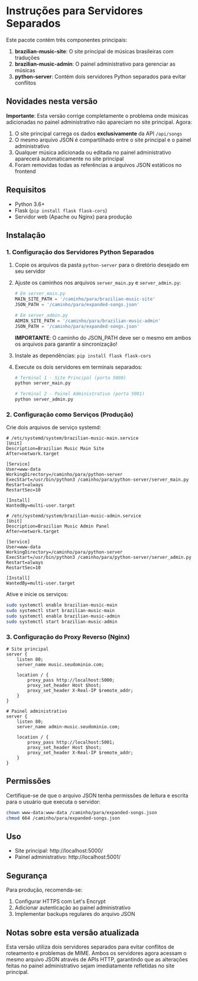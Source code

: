 # Instruções para Servidores Separados

Este pacote contém três componentes principais:

1. **brazilian-music-site**: O site principal de músicas brasileiras com traduções
2. **brazilian-music-admin**: O painel administrativo para gerenciar as músicas
3. **python-server**: Contém dois servidores Python separados para evitar conflitos

## Novidades nesta versão

**Importante**: Esta versão corrige completamente o problema onde músicas adicionadas no painel administrativo não apareciam no site principal. Agora:

1. O site principal carrega os dados **exclusivamente** da API `/api/songs`
2. O mesmo arquivo JSON é compartilhado entre o site principal e o painel administrativo
3. Qualquer música adicionada ou editada no painel administrativo aparecerá automaticamente no site principal
4. Foram removidas todas as referências a arquivos JSON estáticos no frontend

## Requisitos

- Python 3.6+
- Flask (`pip install flask flask-cors`)
- Servidor web (Apache ou Nginx) para produção

## Instalação

### 1. Configuração dos Servidores Python Separados

1. Copie os arquivos da pasta `python-server` para o diretório desejado em seu servidor
2. Ajuste os caminhos nos arquivos `server_main.py` e `server_admin.py`:
   ```python
   # Em server_main.py
   MAIN_SITE_PATH = '/caminho/para/brazilian-music-site'
   JSON_PATH = '/caminho/para/expanded-songs.json'
   
   # Em server_admin.py
   ADMIN_SITE_PATH = '/caminho/para/brazilian-music-admin'
   JSON_PATH = '/caminho/para/expanded-songs.json'
   ```
   
   **IMPORTANTE**: O caminho do JSON_PATH deve ser o mesmo em ambos os arquivos para garantir a sincronização!

3. Instale as dependências: `pip install flask flask-cors`
4. Execute os dois servidores em terminais separados:
   ```bash
   # Terminal 1 - Site Principal (porta 5000)
   python server_main.py
   
   # Terminal 2 - Painel Administrativo (porta 5001)
   python server_admin.py
   ```

### 2. Configuração como Serviços (Produção)

Crie dois arquivos de serviço systemd:

```
# /etc/systemd/system/brazilian-music-main.service
[Unit]
Description=Brazilian Music Main Site
After=network.target

[Service]
User=www-data
WorkingDirectory=/caminho/para/python-server
ExecStart=/usr/bin/python3 /caminho/para/python-server/server_main.py
Restart=always
RestartSec=10

[Install]
WantedBy=multi-user.target
```

```
# /etc/systemd/system/brazilian-music-admin.service
[Unit]
Description=Brazilian Music Admin Panel
After=network.target

[Service]
User=www-data
WorkingDirectory=/caminho/para/python-server
ExecStart=/usr/bin/python3 /caminho/para/python-server/server_admin.py
Restart=always
RestartSec=10

[Install]
WantedBy=multi-user.target
```

Ative e inicie os serviços:
```bash
sudo systemctl enable brazilian-music-main
sudo systemctl start brazilian-music-main
sudo systemctl enable brazilian-music-admin
sudo systemctl start brazilian-music-admin
```

### 3. Configuração do Proxy Reverso (Nginx)

```nginx
# Site principal
server {
    listen 80;
    server_name music.seudominio.com;

    location / {
        proxy_pass http://localhost:5000;
        proxy_set_header Host $host;
        proxy_set_header X-Real-IP $remote_addr;
    }
}

# Painel administrativo
server {
    listen 80;
    server_name admin-music.seudominio.com;

    location / {
        proxy_pass http://localhost:5001;
        proxy_set_header Host $host;
        proxy_set_header X-Real-IP $remote_addr;
    }
}
```

## Permissões

Certifique-se de que o arquivo JSON tenha permissões de leitura e escrita para o usuário que executa o servidor:

```bash
chown www-data:www-data /caminho/para/expanded-songs.json
chmod 664 /caminho/para/expanded-songs.json
```

## Uso

- Site principal: http://localhost:5000/
- Painel administrativo: http://localhost:5001/

## Segurança

Para produção, recomenda-se:
1. Configurar HTTPS com Let's Encrypt
2. Adicionar autenticação ao painel administrativo
3. Implementar backups regulares do arquivo JSON

## Notas sobre esta versão atualizada

Esta versão utiliza dois servidores separados para evitar conflitos de roteamento e problemas de MIME. Ambos os servidores agora acessam o mesmo arquivo JSON através de APIs HTTP, garantindo que as alterações feitas no painel administrativo sejam imediatamente refletidas no site principal.
